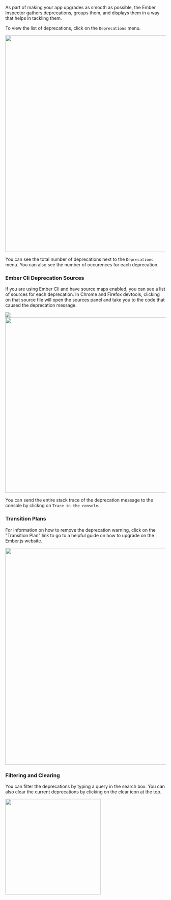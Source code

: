 As part of making your app upgrades as smooth as possible, the
Ember Inspector gathers deprecations, groups them, and displays them in a
way that helps in tackling them.

To view the list of deprecations, click on the `Deprecations` menu.

<img src="../../images/guides/ember-inspector/deprecations-screenshot.png" width="680"/>

You can see the total number of deprecations next to the `Deprecations` menu.
You can also see the number of occurences for each deprecation.

### Ember Cli Deprecation Sources

If you are using Ember Cli and have source maps enabled, you can see a
list of sources for each deprecation. In Chrome and Firefox devtools,
clicking on that source file will open the sources panel and take you to
the code that caused the deprecation message.

<img src="../../images/guides/ember-inspector/deprecations-source.png" />

<img src="../../images/guides/ember-inspector/deprecations-sources-panel.png" width="550"/>

You can send the entire stack trace of the deprecation message to the
console by clickng on `Trace in the console`.


### Transition Plans

For information on how to remove the deprecation warning,
click on the "Transition Plan" link to go to a helpful guide on how to
upgrade on the Ember.js website.

<img src="../../images/guides/ember-inspector/deprecations-transition-plan.png" width="680" />


### Filtering and Clearing

You can filter the deprecations by typing a query in the search box.
You can also clear the current deprecations by clicking on the clear icon
at the top.

<img src="../../images/guides/ember-inspector/deprecations-toolbar.png"
width="300"/>
